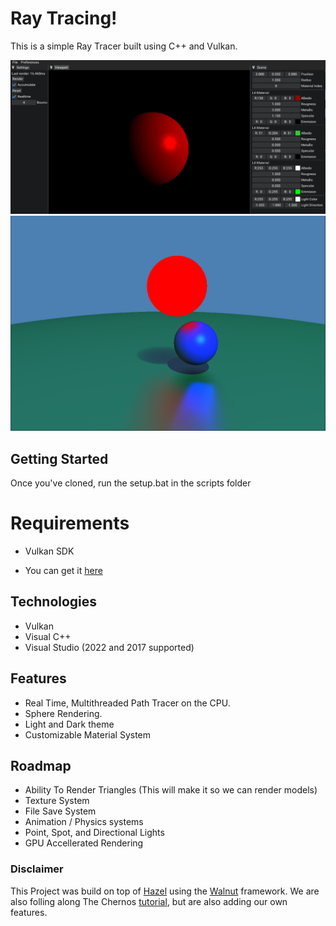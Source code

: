 # Ray Tracing!

This is a simple Ray Tracer built using C++ and Vulkan.

![](Marketing/Screenshots/Editor.png)
![](Marketing/Screenshots/Demo_Shadows_Highlights_Emmision.png)


## Getting Started
Once you've cloned, run the setup.bat in the scripts folder

# Requirements 
 - Vulkan SDK
  * You can get it <a href="https://vulkan.lunarg.com/sdk/home#windows">here</a>
  
## Technologies
* Vulkan
* Visual C++
* Visual Studio (2022 and 2017 supported)

## Features
* Real Time, Multithreaded Path Tracer on the CPU.
* Sphere Rendering.
* Light and Dark theme
* Customizable Material System

## Roadmap
* Ability To Render Triangles (This will make it so we can render models)
* Texture System
* File Save System
* Animation / Physics systems
* Point, Spot, and Directional Lights
* GPU Accellerated Rendering

### Disclaimer
This Project was build on top of <a href="https://hazelengine.com/">Hazel</a> using the <a href="https://github.com/TheCherno/Walnut">Walnut</a> framework. 
We are also folling along The Chernos <a href="https://github.com/TheCherno/RayTracing">tutorial</a>, but are also adding our own features.
